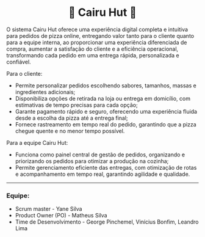 <h1 align="center"> 🍕 Cairu Hut 🍕</h1>


O sistema Cairu Hut oferece uma experiência digital completa e intuitiva para pedidos de pizza online, entregando valor tanto para o cliente quanto para a equipe interna, ao proporcionar uma experiência diferenciada de compra, aumentar a satisfação do cliente e a eficiência operacional, transformando cada pedido em uma entrega rápida, personalizada e confiável.

Para o cliente:

- Permite personalizar pedidos escolhendo sabores, tamanhos, massas e ingredientes adicionais;
- Disponibiliza opções de retirada na loja ou entrega em domicílio, com estimativas de tempo precisas para cada opção;
- Garante pagamento rápido e seguro, oferecendo uma experiência fluida desde a escolha da pizza até a entrega final;
- Fornece rastreamento em tempo real do pedido, garantindo que a pizza chegue quente e no menor tempo possível.

Para a equipe Cairu Hut:
- Funciona como painel central de gestão de pedidos, organizando e priorizando os pedidos para otimizar a produção na cozinha;
- Permite gerenciamento eficiente das entregas, com otimização de rotas e acompanhamento em tempo real, garantindo agilidade e qualidade.

---

### Equipe: 
- Scrum master - Yane Silva
- Product Owner (PO) - Matheus Silva
- Time de Desenvolvimento - George Pinchemel, Vinícius Bonfim, Leandro Lima
